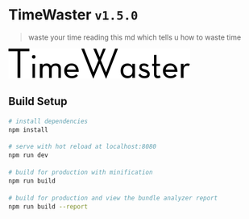 # TimeWaster `v1.5.0` #

> waste your time reading this md which tells u how to waste time

![pro-logo](./src/assets/logo.gif)


## Build Setup ##

``` bash
# install dependencies
npm install

# serve with hot reload at localhost:8080
npm run dev

# build for production with minification
npm run build

# build for production and view the bundle analyzer report
npm run build --report
```
